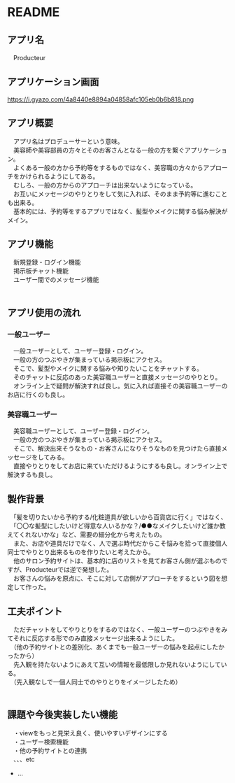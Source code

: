 # README

## アプリ名
　Producteur
 
## アプリケーション画面
https://i.gyazo.com/4a8440e8894a04858afc105eb0b6b818.png

## アプリ概要
　アプリ名はプロデューサーという意味。<br>
　美容師や美容部員の方々とそのお客さんとなる一般の方を繋ぐアプリケーション。<br>
　よくある一般の方から予約等をするものではなく、美容職の方々からアプローチをかけられるようにしてある。<br>
　むしろ、一般の方からのアプローチは出来ないようになっている。<br>
　お互いにメッセージのやりとりをして気に入れば、そのまま予約等に進むことも出来る。<br>
　基本的には、予約等をするアプリではなく、髪型やメイクに関する悩み解決がメイン。<br>
 
## アプリ機能
　新規登録・ログイン機能<br>
　掲示板チャット機能<br>
　ユーザー間でのメッセージ機能<br>
　
 
## アプリ使用の流れ
### 一般ユーザー
　一般ユーザーとして、ユーザー登録・ログイン。<br>
　一般の方のつぶやきが集まっている掲示板にアクセス。<br>
　そこで、髪型やメイクに関する悩みや知りたいことをチャットする。<br>
　そのチャットに反応のあった美容職ユーザーと直接メッセージのやりとり。<br>
　オンライン上で疑問が解決すれば良し。気に入れば直接その美容職ユーザーのお店に行くのも良し。<br>
 
### 美容職ユーザー
　美容職ユーザーとして、ユーザー登録・ログイン。<br>
　一般の方のつぶやきが集まっている掲示板にアクセス。<br>
　そこで、解決出来そうなもの・お客さんになりそうなものを見つけたら直接メッセージをしてみる。<br>
　直接やりとりをしてお店に来ていただけるようにするも良し。オンライン上で解決するも良し。<br>
 
## 製作背景
　「髪を切りたいから予約する/化粧道具が欲しいから百貨店に行く」ではなく、<br>
　「〇〇な髪型にしたいけど得意な人いるかな？/●●なメイクしたいけど誰か教えてくれないかな」など、需要の細分化から考えたもの。<br>
　また、お店や道具だけでなく、人で選ぶ時代だからこそ悩みを拾って直接個人同士でやりとり出来るものを作りたいと考えたから。<br>
　他のサロン予約サイトは、基本的に店のリストを見てお客さん側が選ぶものですが、Producteurでは逆で発想した。<br>
　お客さんの悩みを原点に、そこに対して店側がアプローチをするという図を想定して作った。<br>
 
 
## 工夫ポイント
　ただチャットをしてやりとりをするのではなく、一般ユーザーのつぶやきをみてそれに反応する形でのみ直接メッセージ出来るようにした。<br>
　（他の予約サイトとの差別化、あくまでも一般ユーザーの悩みを起点にしたかったから）<br>
　先入観を持たないようにあえて互いの情報を最低限しか見れないようにしている。<br>
　（先入観なしで一個人同士でのやりとりをイメージしたため）<br>
　

## 課題や今後実装したい機能
　・viewをもっと見栄え良く、使いやすいデザインにする<br>
　・ユーザー検索機能<br>
　・他の予約サイトとの連携<br>
　、、、etc


* ...
